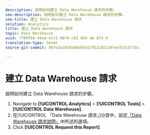 ```yaml
---
description: 說明如何建立 Data Warehouse 請求的步驟。
seo-description: 說明如何建立 Data Warehouse 請求的步驟。
seo-title: 建立 Data Warehouse 請求
solution: Analytics
title: 建立 Data Warehouse 請求
topic: Data Warehouse
uuid: 7789fb6-44a4-4cc5-9874-c63 db4 a6 d74 d
translation-type: tm+mt
source-git-commit: 86fe1b3650100a05e52fb2102134fee515c871b1

---
```



# 建立 Data Warehouse 請求

說明如何建立 Data Warehouse 請求的步驟。

1. Navigate to **[!UICONTROL Analytics]** &gt; **[!UICONTROL Tools]** &gt; **[!UICONTROL Data Warehouse]**.
1. 在[!UICONTROL 「Data Warehouse 請求」]分頁中，設定[「Data Warehouse 請求說明」](../../export/data-warehouse/data-warehouse.md#section_F21C78ED36884C389C852E876AF5CDE8)中所述的選項。
1. Click **[!UICONTROL Request this Report]**.
